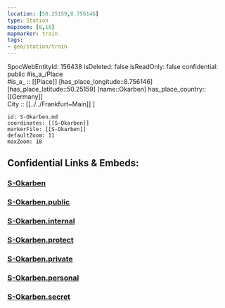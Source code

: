 ```yaml
---
location: [50.25159,8.756146] 
type: Station 
mapzoom: [8,18] 
mapmarker: train 
tags:
- geo/station/train
---
```

SpocWebEntityId: 156438
isDeleted: false
isReadOnly: false
confidential: public
#is_a_/Place  
#is_a_ :: [[Place]] 
[has_place_longitude::8.756146] 
[has_place_latitude::50.25159] 
[name::Okarben] 
has_place_country:: [[Germany]]  
City :: [[../../Frankfurt~Main]] ] 


```leaflet
id: S-Okarben.md
coordinates: [[S-Okarben]] 
markerFile: [[S-Okarben]] 
defaultZoom: 11 
maxZoom: 18
```


## Confidential Links & Embeds: 

### [S-Okarben](/_Standards/Earth/Continent/Europe/Europe~Central/Germany/Germany~West/Hessen/counties~Hessen/Frankfurt~Main/Stations-FFM~S/S-Okarben.md) 

### [S-Okarben.public](/_public/Earth/Continent/Europe/Europe~Central/Germany/Germany~West/Hessen/counties~Hessen/Frankfurt~Main/Stations-FFM~S/S-Okarben.public.md) 

### [S-Okarben.internal](/_internal/Earth/Continent/Europe/Europe~Central/Germany/Germany~West/Hessen/counties~Hessen/Frankfurt~Main/Stations-FFM~S/S-Okarben.internal.md) 

### [S-Okarben.protect](/_protect/Earth/Continent/Europe/Europe~Central/Germany/Germany~West/Hessen/counties~Hessen/Frankfurt~Main/Stations-FFM~S/S-Okarben.protect.md) 

### [S-Okarben.private](/_private/Earth/Continent/Europe/Europe~Central/Germany/Germany~West/Hessen/counties~Hessen/Frankfurt~Main/Stations-FFM~S/S-Okarben.private.md) 

### [S-Okarben.personal](/_personal/Earth/Continent/Europe/Europe~Central/Germany/Germany~West/Hessen/counties~Hessen/Frankfurt~Main/Stations-FFM~S/S-Okarben.personal.md) 

### [S-Okarben.secret](/_secret/Earth/Continent/Europe/Europe~Central/Germany/Germany~West/Hessen/counties~Hessen/Frankfurt~Main/Stations-FFM~S/S-Okarben.secret.md)

